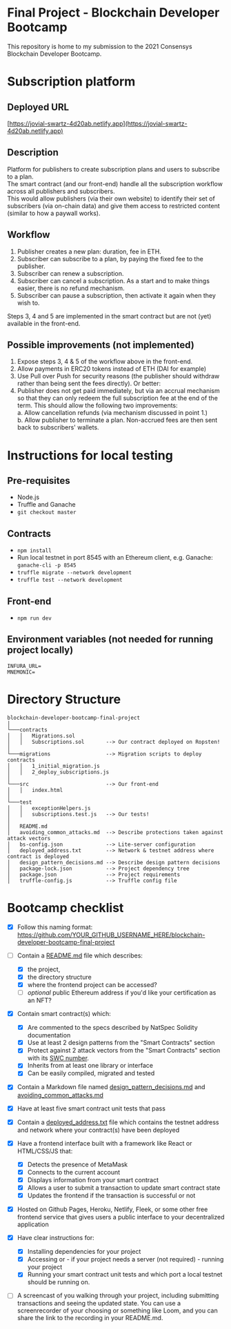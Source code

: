 # Final Project - Blockchain Developer Bootcamp

This repository is home to my submission to the 2021 Consensys Blockchain Developer Bootcamp.  

# Subscription platform

## Deployed URL

[https://jovial-swartz-4d20ab.netlify.app](https://jovial-swartz-4d20ab.netlify.app)

## Description

Platform for publishers to create subscription plans and users to subscribe to a plan.  
The smart contract (and our front-end) handle all the subscription workflow across all publishers and subscribers.  
This would allow publishers (via their own website) to identify their set of subscribers (via on-chain data) and give them access to restricted content (similar to how a paywall works).

## Workflow  
  1. Publisher creates a new plan: duration, fee in ETH.
  2. Subscriber can subscribe to a plan, by paying the fixed fee to the publisher.
  3. Subscriber can renew a subscription. 
  4. Subscriber can cancel a subscription. As a start and to make things easier, there is no refund mechanism.
  5. Subscriber can pause a subscription, then activate it again when they wish to.

Steps 3, 4 and 5 are implemented in the smart contract but are not (yet) available in the front-end.

## Possible improvements (not implemented)
  1. Expose steps 3, 4 & 5 of the workflow above in the front-end.
  2. Allow payments in ERC20 tokens instead of ETH (DAI for example)
  3. Use Pull over Push for security reasons (the publisher should withdraw rather than being sent the fees directly). Or better:
  4. Publisher does not get paid immediately, but via an accrual mechanism so that they can only redeem the full subscription fee at the end of the term. This should allow the following two improvements:  
     a. Allow cancellation refunds (via mechanism discussed in point 1.)  
     b. Allow publisher to terminate a plan. Non-accrued fees are then sent back to subscribers' wallets.

# Instructions for local testing

## Pre-requisites
- Node.js
- Truffle and Ganache
- `git checkout master`

## Contracts
 - `npm install`
 - Run local testnet in port 8545 with an Ethereum client, e.g. Ganache: `ganache-cli -p 8545`
 - `truffle migrate --network development`
 - `truffle test --network development`

## Front-end
 - `npm run dev`

## Environment variables (not needed for running project locally)

```
INFURA_URL=
MNEMONIC=
```

# Directory Structure

```
blockchain-developer-bootcamp-final-project
│   
└───contracts
│   │   Migrations.sol
│   │   Subscriptions.sol       --> Our contract deployed on Ropsten!
│   
└───migrations                  --> Migration scripts to deploy contracts
│   │   1_initial_migration.js
│   │   2_deploy_subscriptions.js
│
└───src                         --> Our front-end
│   │   index.html
│   
└───test
│   │   exceptionHelpers.js
│   │   subscriptions.test.js   --> Our tests!
│
│   README.md
│   avoiding_common_attacks.md  --> Describe protections taken against attack vectors
│   bs-config.json              --> Lite-server configuration
│   deployed_address.txt        --> Network & testnet address where contract is deployed
│   design_pattern_decisions.md --> Describe design pattern decisions
│   package-lock.json           --> Project dependency tree
│   package.json                --> Project requirements
│   truffle-config.js           --> Truffle config file
``` 

# Bootcamp checklist

- [x] Follow this naming format: https://github.com/YOUR_GITHUB_USERNAME_HERE/blockchain-developer-bootcamp-final-project
  
- [ ] Contain a [README.md](.README.md) file which describes:
  - [x] the project, 
  - [x] the directory structure 
  - [x] where the frontend project can be accessed? 
  - [ ] *optional* public Ethereum address if you'd like your certification as an NFT?
  
- [x] Contain smart contract(s) which:
  - [x] Are commented to the specs described by NatSpec Solidity documentation
  - [x] Use at least 2 design patterns from the "Smart Contracts" section
  - [x] Protect against 2 attack vectors from the "Smart Contracts" section with its [SWC number](https://swcregistry.io/). 
  - [x] Inherits from at least one library or interface
  - [x] Can be easily compiled, migrated and tested
  
- [x] Contain a Markdown file named [design_pattern_decisions.md](./design_pattern_decisions.md) and [avoiding_common_attacks.md](/avoiding_common_attacks.md)

- [x] Have at least five smart contract unit tests that pass

- [x] Contain a [deployed_address.txt](./deployed_address.txt) file which contains the testnet address and network where your contract(s) have been deployed
  
- [x] Have a frontend interface built with a framework like React or HTML/CSS/JS that:
  - [x] Detects the presence of MetaMask
  - [x] Connects to the current account
  - [x] Displays information from your smart contract
  - [x] Allows a user to submit a transaction to update smart contract state
  - [x] Updates the frontend if the transaction is successful or not
  
- [x] Hosted on Github Pages, Heroku, Netlify, Fleek, or some other free frontend service that gives users a public interface to your decentralized application

- [x] Have clear instructions for: 
  - [x] Installing dependencies for your project 
  - [x] Accessing or - if your project needs a server (not required) - running your project
  - [x] Running your smart contract unit tests and which port a local testnet should be running on. 
  
- [ ] A screencast of you walking through your project, including submitting transactions and seeing the updated state. You can use a screenrecorder of your choosing or something like Loom, and you can share the link to the recording in your README.md.